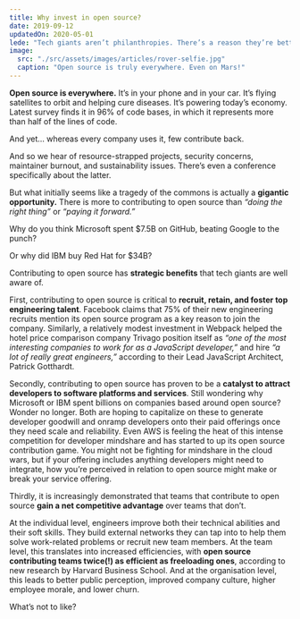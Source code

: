 ```yaml
---
title: Why invest in open source?
date: 2019-09-12
updatedOn: 2020-05-01
lede: "Tech giants aren’t philanthropies. There’s a reason they’re betting on open source: it’s good for business."
image:
  src: "./src/assets/images/articles/rover-selfie.jpg"
  caption: "Open source is truly everywhere. Even on Mars!"
---
```


**Open source is everywhere.** It’s in your phone and in your car.
It’s flying satellites to orbit and helping cure diseases.
It’s powering today’s economy.
Latest survey finds it in 96% of code bases, in which it represents more than half of the lines of code.

And yet… whereas every company uses it, few contribute back.

And so we hear of resource-strapped projects, security concerns, maintainer burnout, and sustainability issues.
There’s even a conference specifically about the latter.

But what initially seems like a tragedy of the commons is actually a **gigantic opportunity.**
There is more to contributing to open source than _“doing the right thing”_ or _“paying it forward.”_

Why do you think Microsoft spent $7.5B on GitHub, beating Google to the punch?

Or why did IBM buy Red Hat for $34B?

Contributing to open source has **strategic benefits** that tech giants are well aware of.

First, contributing to open source is critical to **recruit, retain, and foster top engineering talent**.
Facebook claims that 75% of their new engineering recruits mention its open source program as a key reason to join the company.
Similarly, a relatively modest investment in Webpack helped the hotel price comparison company Trivago position itself as
_“one of the most interesting companies to work for as a JavaScript developer,”_
and hire _“a lot of really great engineers,”_ according to their Lead JavaScript Architect, Patrick Gotthardt.

Secondly, contributing to open source has proven to be a **catalyst to attract developers to software platforms and services**.
Still wondering why Microsoft or IBM spent billions on companies based around open source? Wonder no longer.
Both are hoping to capitalize on these to generate developer goodwill and onramp developers onto their paid offerings once they need scale and reliability.
Even AWS is feeling the heat of this intense competition for developer mindshare and has started to up its open source contribution game.
You might not be fighting for mindshare in the cloud wars, but if your offering includes anything developers might need to integrate, how you’re perceived in relation to open source might make or break your service offering.

Thirdly, it is increasingly demonstrated that teams that contribute to open source **gain a net competitive advantage** over teams that don’t.

At the individual level, engineers improve both their technical abilities and their soft skills.
They build external networks they can tap into to help them solve work-related problems or recruit new team members.
At the team level, this translates into increased efficiencies, with **open source contributing teams twice(!) as efficient as freeloading ones**, according to new research by Harvard Business School.
And at the organisation level, this leads to better public perception, improved company culture, higher employee morale, and lower churn.

What’s not to like?